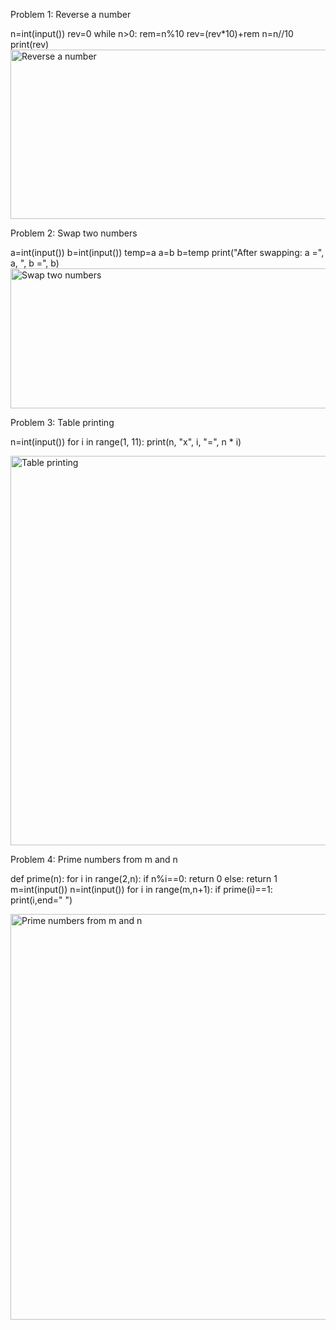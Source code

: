 Problem 1: Reverse a number

n=int(input())
rev=0
while n>0:
    rem=n%10
    rev=(rev*10)+rem
    n=n//10
print(rev)
<img width="744" height="271" alt="Reverse a number" src="https://github.com/user-attachments/assets/d5d49cca-3cb8-48d5-a4a8-d9c250f84a53" />

Problem 2: Swap two numbers

a=int(input())
b=int(input())
temp=a
a=b
b=temp
print("After swapping: a =", a, ", b =", b)
<img width="760" height="224" alt="Swap two numbers" src="https://github.com/user-attachments/assets/14956055-3eaa-441f-8c68-9080eb83e7c3" />

Problem 3: Table printing

n=int(input())
for i in range(1, 11):
    print(n, "x", i, "=", n * i)

<img width="1394" height="623" alt="Table printing" src="https://github.com/user-attachments/assets/a4e374a1-a0e2-4c6e-ada1-f611f9f5f6bf" />


Problem 4: Prime numbers from m and n

def prime(n):
    for i in range(2,n):
        if n%i==0:
            return 0
    else:
        return 1
m=int(input())
n=int(input())
for i in range(m,n+1):
    if prime(i)==1:
       print(i,end=" ")
       
<img width="1482" height="649" alt="Prime numbers from m and n" src="https://github.com/user-attachments/assets/3c857f75-a2db-41ac-baa5-ac42abe59dbf" />
